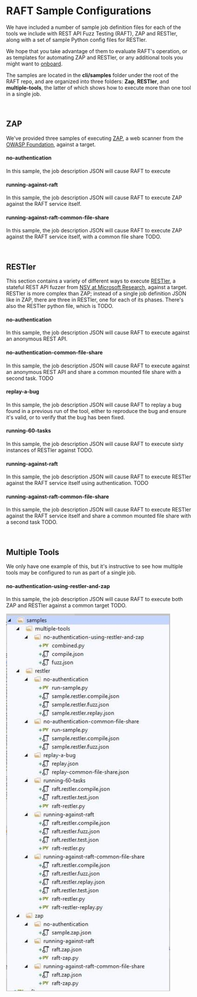 # RAFT Sample Configurations

We have included a number of sample job definition files for each of
the tools we include with REST API Fuzz Testing (RAFT), ZAP and RESTler,
along with a set of sample Python config files for RESTler.

We hope that you take advantage of them to evaluate RAFT's operation,
or as templates for automating ZAP and RESTler, or any additional tools
you might want to [onboard](how-to-onboard-a-tool.md).

The samples are located in the **cli/samples** folder under the root of
the RAFT repo, and are organized into three folders:  **Zap**, **RESTler**,
and **multiple-tools**, the latter of which shows how to execute more than
one tool in a single job.

<br/>

## ZAP

We've provided three samples of executing [ZAP](https://www.zaproxy.org/),
a web scanner from the [OWASP Foundation](https://owasp.org/), against a target.

#### no-authentication

In this sample, the job description JSON will cause RAFT to execute 

#### running-against-raft

In this sample, the job description JSON will cause RAFT to execute ZAP against the
RAFT service itself.

#### running-against-raft-common-file-share

In this sample, the job description JSON will cause RAFT to execute ZAP against the
RAFT service itself, with a common file share TODO.

<br/>

## RESTler

This section contains a variety of different ways to execute
[RESTler](https://github.com/microsoft/restler-fuzzer), a stateful REST API fuzzer
from [NSV at Microsoft Research](https://www.microsoft.com/en-us/research/group/new-security-ventures/),
against a target.  RESTler is more complex than ZAP; instead of a single job
definition JSON like in ZAP, there are three in RESTler, one for each of its phases.
There's also the RESTler python file, which is TODO. 

#### no-authentication

In this sample, the job description JSON will cause RAFT to execute against
an anonymous REST API.

#### no-authentication-common-file-share

In this sample, the job description JSON will cause RAFT to execute against
an anonymous REST API and share a common mounted file share with a second
task. TODO

#### replay-a-bug

In this sample, the job description JSON will cause RAFT to replay a bug found
in a previous run of the tool, either to reproduce the bug and ensure it's valid, or
to verify that the bug has been fixed. 

#### running-60-tasks

In this sample, the job description JSON will cause RAFT to execute sixty instances
of RESTler against TODO.

#### running-against-raft

In this sample, the job description JSON will cause RAFT to execute RESTler against the
RAFT service itself using authentication. TODO

#### running-against-raft-common-file-share

In this sample, the job description JSON will cause RAFT to execute RESTler against the
RAFT service itself and share a common mounted file share with a second
task TODO. 

<br/>

## Multiple Tools

We only have one example of this, but it's instructive to see how multiple
tools may be configured to run as part of a single job.

#### no-authentication-using-restler-and-zap

In this sample, the job description JSON will cause RAFT to execute both ZAP and RESTler
against a common target TODO.

![Samples1](images/samples1.png)